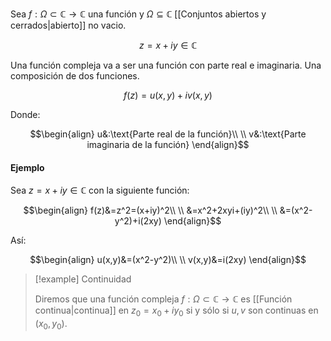 Sea $f:\Omega\subset\mathbb{C}\to\mathbb{C}$ una función y $\Omega\subseteq\mathbb{C}$ [[Conjuntos abiertos y cerrados|abierto]] no vacio. 

$$z=x+iy\in\mathbb{C}$$

Una función compleja va a ser una función con parte real e imaginaria. Una composición de dos funciones. 

$$f(z)=u(x,y)+iv(x,y)$$

Donde: 

$$\begin{align}
u&:\text{Parte real de la función}\\  \\
v&:\text{Parte imaginaria de la función}
\end{align}$$

#### Ejemplo 

Sea $z=x+iy\in\mathbb{C}$ con la siguiente función: 

$$\begin{align}
f(z)&=z^2=(x+iy)^2\\  \\
&=x^2+2xyi+(iy)^2\\  \\
&=(x^2-y^2)+i(2xy)
\end{align}$$

Así: 

$$\begin{align}
u(x,y)&=(x^2-y^2)\\  \\
v(x,y)&=i(2xy)
\end{align}$$

>[!example] Continuidad 
>
>Diremos que una función compleja $f:\Omega\subset\mathbb{C}\to\mathbb{C}$ es [[Función continua|continua]] en $z_0=x_0+iy_0$ si y sólo si $u,v$ son continuas en $(x_0,y_0)$. 


